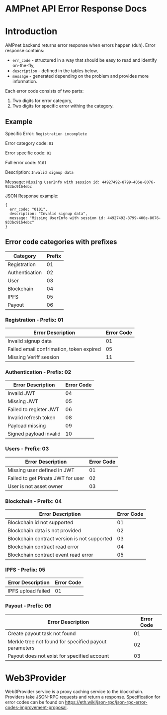# AMPnet API Error Response Docs

# Introduction

AMPnet backend returns error response when errors happen (duh). 
Error response contains:
* `err_code` - structured in a way that should be easy to read and identify on-the-fly, 
* `description` - defined in the tables below,
* `message` - generated depending on the problem and provides more information.

Each error code consists of two parts:
1. Two digits for error category,
2. Two digits for specific error withing the category.

## Example

Specific Error: `Registration incomplete`

Error category code: `01`

Error specific code: `01`

Full error code: `0101`

Description: `Invalid signup data`

Message: `Missing UserInfo with session id: 44927492-8799-406e-8076-933bc9164ebc`

JSON Response example: 

```
{
  err_code: "0101",
  description: "Invalid signup data",
  message: "Missing UserInfo with session id: 44927492-8799-406e-8076-933bc9164ebc"
}
```

## Error code categories with prefixes

| Category       | Prefix |
|----------------|--------|
| Registration   | 01     |
| Authentication | 02     |
| User           | 03     |
| Blockchain     | 04     |
| IPFS           | 05     |
| Payout         | 06     |

### Registration - Prefix: 01

| Error Description                               | Error Code |
|-------------------------------------------------|------------|
| Invalid signup data                             | 01         |
| Failed email confrimation, token expired        | 05         |
| Missing Veriff session                          | 11         |

### Authentication - Prefix: 02

| Error Description               | Error Code |
|---------------------------------|------------|
| Invalid JWT                     | 04         |
| Missing JWT                     | 05         |
| Failed to register JWT          | 06         |
| Invalid refresh token           | 08         |
| Payload missing                 | 09         |
| Signed payload invalid          | 10         |

### Users - Prefix: 03

| Error Description                                             | Error Code |
|---------------------------------------------------------------|------------|
| Missing user defined in JWT                                   | 01         |
| Failed to get Pinata JWT for user                             | 02         |
| User is not asset owner                                       | 03         |

### Blockchain - Prefix: 04
| Error Description                                                                     | Error Code |
|---------------------------------------------------------------------------------------|------------|
| Blockchain id not supported                                                           | 01         |
| Blockchain data is not provided                                                       | 02         |
| Blockchain contract version is not supported                                          | 03         |
| Blockchain contract read error                                                        | 04         |
| Blockchain contract event read error                                                  | 05         |

### IPFS - Prefix: 05
| Error Description                                                                     | Error Code |
|---------------------------------------------------------------------------------------|------------|
| IPFS upload failed                                                                    | 01         |

### Payout - Prefix: 06
| Error Description                                                                     | Error Code |
|---------------------------------------------------------------------------------------|------------|
| Create payout task not found                                                          | 01         |
| Merkle tree not found for specified payout parameters                                 | 02         |
| Payout does not exist for specified account                                           | 03         |

# Web3Provider

Web3Provider service is a proxy caching service to the blockchain. Providers take JSON-RPC requests and return a response.
Specification for error codes can be found on https://eth.wiki/json-rpc/json-rpc-error-codes-improvement-proposal.

